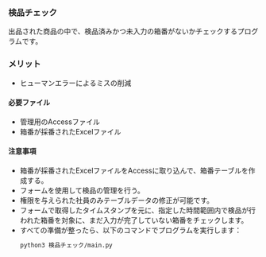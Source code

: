 ### 検品チェック
出品された商品の中で、検品済みかつ未入力の箱番がないかチェックするプログラムです。

### メリット
- ヒューマンエラーによるミスの削減

#### 必要ファイル
- 管理用のAccessファイル
- 箱番が採番されたExcelファイル

#### 注意事項 
- 箱番が採番されたExcelファイルをAccessに取り込んで、箱番テーブルを作成する。
- フォームを使用して検品の管理を行う。
- 権限を与えられた社員のみテーブルデータの修正が可能です。
- フォームで取得したタイムスタンプを元に、指定した時間範囲内で検品が行われた箱番を対象に、まだ入力が完了していない箱番をチェックします。
- すべての準備が整ったら、以下のコマンドでプログラムを実行します：  
  ```bash
  python3 検品チェック/main.py